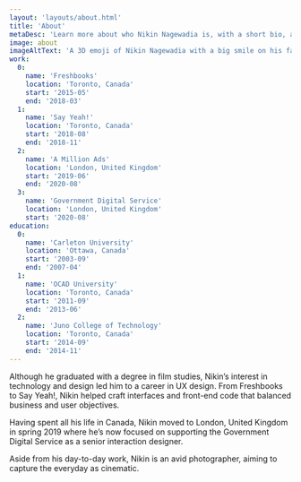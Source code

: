 ```yaml
---
layout: 'layouts/about.html'
title: 'About'
metaDesc: 'Learn more about who Nikin Nagewadia is, with a short bio, and list of his past work and education experiences.'
image: about
imageAltText: 'A 3D emoji of Nikin Nagewadia with a big smile on his face.'
work:
  0:
    name: 'Freshbooks'
    location: 'Toronto, Canada'
    start: '2015-05'
    end: '2018-03'
  1:
    name: 'Say Yeah!'
    location: 'Toronto, Canada'
    start: '2018-08'
    end: '2018-11'
  2:
    name: 'A Million Ads'
    location: 'London, United Kingdom'
    start: '2019-06'
    end: '2020-08'
  3:
    name: 'Government Digital Service'
    location: 'London, United Kingdom'
    start: '2020-08'
education:
  0:
    name: 'Carleton University'
    location: 'Ottawa, Canada'
    start: '2003-09'
    end: '2007-04'
  1:
    name: 'OCAD University'
    location: 'Toronto, Canada'
    start: '2011-09'
    end: '2013-06'
  2:
    name: 'Juno College of Technology'
    location: 'Toronto, Canada'
    start: '2014-09'
    end: '2014-11'
---
```


<p>Although he graduated with a degree in film studies, Nikin’s interest in technology and design led him to a career in UX design. From Freshbooks to Say Yeah!, Nikin helped craft interfaces and front-end code that balanced business and user objectives.</p>

<p>Having spent all his life in Canada, Nikin moved to London, United Kingdom in spring 2019 where he’s now focused on supporting the Government Digital Service as a senior interaction designer.</p>

<p>Aside from his day-to-day work, Nikin is an avid photographer, aiming to capture the everyday as cinematic.</p>
